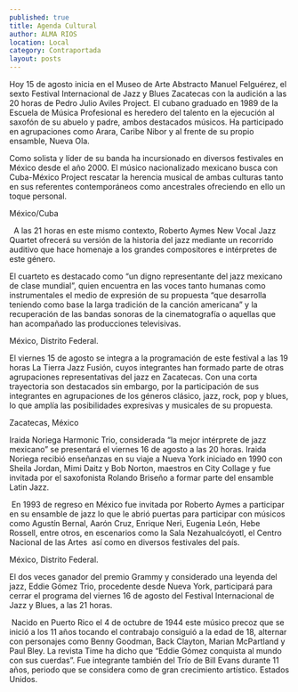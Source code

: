 ```yaml
---
published: true
title: Agenda Cultural
author: ALMA RIOS
location: Local
category: Contraportada
layout: posts
---
```


Hoy 15 de agosto inicia en el Museo de Arte Abstracto Manuel Felguérez, el sexto Festival Internacional de Jazz y Blues Zacatecas con la audición a las 20 horas de Pedro Julio Aviles Project. El cubano graduado en 1989 de la Escuela de Música Profesional es heredero del talento en la ejecución al saxofón de su abuelo y padre, ambos destacados músicos. Ha participado en agrupaciones como Arara, Caribe Nibor y al frente de su propio ensamble, Nueva Ola.

Como solista y líder de su banda ha incursionado en diversos festivales en México desde el año 2000. El músico nacionalizado mexicano busca con Cuba-México Project rescatar la herencia musical de ambas culturas tanto en sus referentes contemporáneos como ancestrales ofreciendo en ello un toque personal.

México/Cuba

 
A las 21 horas en este mismo contexto, Roberto Aymes New Vocal Jazz Quartet ofrecerá su versión de la historia del jazz mediante un recorrido auditivo que hace homenaje a los grandes compositores e intérpretes de este género.

El cuarteto es destacado como “un digno representante del jazz mexicano de clase mundial”, quien encuentra en las voces tanto humanas como instrumentales el medio de expresión de su propuesta “que desarrolla teniendo como base la larga tradición de la canción americana” y la recuperación de las bandas sonoras de la cinematografía o aquellas que han acompañado las producciones televisivas.

México, Distrito Federal.
 
 
El viernes 15 de agosto se integra a la programación de este festival a las 19 horas La Tierra Jazz Fusión, cuyos integrantes han formado parte de otras agrupaciones representativas del jazz en Zacatecas. Con una corta trayectoria son destacados sin embargo, por la participación de sus integrantes en agrupaciones de los géneros clásico, jazz, rock, pop y blues, lo que amplía las posibilidades expresivas y musicales de su propuesta.

Zacatecas, México
 
 
Iraida Noriega Harmonic Trio, considerada “la mejor intérprete de jazz mexicano” se presentará el viernes 16 de agosto a las 20 horas. Iraida Noriega recibió enseñanzas en su viaje a Nueva York iniciado en 1990 con Sheila Jordan, Mimi Daitz y Bob Norton, maestros en City Collage y fue invitada por el saxofonista Rolando Briseño a formar parte del ensamble Latin Jazz.

 En 1993 de regreso en México fue invitada por Roberto Aymes a participar en su ensamble de jazz lo que le abrió puertas para participar con músicos como Agustín Bernal, Aarón Cruz, Enrique Neri, Eugenia León, Hebe Rossell, entre otros, en escenarios como la Sala Nezahualcóyotl, el Centro Nacional de las Artes  así como en diversos festivales del país.
 
México, Distrito Federal.
 
 
El dos veces ganador del premio Grammy y considerado una leyenda del jazz, Eddie Gómez Trio, procedente desde Nueva York, participará para cerrar el programa del viernes 16 de agosto del Festival Internacional de Jazz y Blues, a las 21 horas.

 Nacido en Puerto Rico el 4 de octubre de 1944 este músico precoz que se inició a los 11 años tocando el contrabajo consiguió a la edad de 18, alternar con personajes como Benny Goodman, Back Clayton, Marian McPartland y Paul Bley. La revista Time ha dicho que “Eddie Gómez conquista al mundo con sus cuerdas”. Fue integrante también del Trío de Bill Evans durante 11 años, periodo que se considera como de gran crecimiento artístico.
Estados Unidos.
